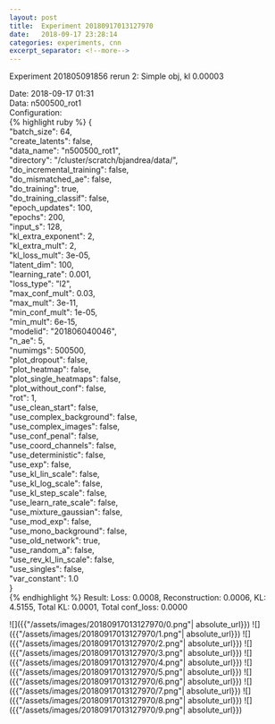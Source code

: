 ```yaml
---
layout: post
title:  Experiment 20180917013127970
date:   2018-09-17 23:28:14
categories: experiments, cnn
excerpt_separator: <!--more-->
---
```

Experiment 201805091856 rerun 2: Simple obj, kl 0.00003  

 <!--more-->
Date: 2018-09-17 01:31  
Data: n500500_rot1  
Configuration:   
{% highlight ruby %}
{  
    "batch_size": 64,   
    "create_latents": false,   
    "data_name": "n500500_rot1",   
    "directory": "/cluster/scratch/bjandrea/data/",   
    "do_incremental_training": false,   
    "do_mismatched_ae": false,   
    "do_training": true,   
    "do_training_classif": false,   
    "epoch_updates": 100,   
    "epochs": 200,   
    "input_s": 128,   
    "kl_extra_exponent": 2,   
    "kl_extra_mult": 2,   
    "kl_loss_mult": 3e-05,   
    "latent_dim": 100,   
    "learning_rate": 0.001,   
    "loss_type": "l2",   
    "max_conf_mult": 0.03,   
    "max_mult": 3e-11,   
    "min_conf_mult": 1e-05,   
    "min_mult": 6e-15,   
    "modelid": "201806040046",   
    "n_ae": 5,   
    "numimgs": 500500,   
    "plot_dropout": false,   
    "plot_heatmap": false,   
    "plot_single_heatmaps": false,   
    "plot_without_conf": false,   
    "rot": 1,   
    "use_clean_start": false,   
    "use_complex_background": false,   
    "use_complex_images": false,   
    "use_conf_penal": false,   
    "use_coord_channels": false,   
    "use_deterministic": false,   
    "use_exp": false,   
    "use_kl_lin_scale": false,   
    "use_kl_log_scale": false,   
    "use_kl_step_scale": false,   
    "use_learn_rate_scale": false,   
    "use_mixture_gaussian": false,   
    "use_mod_exp": false,   
    "use_mono_background": false,   
    "use_old_network": true,   
    "use_random_a": false,   
    "use_rev_kl_lin_scale": false,   
    "use_singles": false,   
    "var_constant": 1.0  
}  
{% endhighlight %}
Result: Loss: 0.0008, Reconstruction: 0.0006, KL: 4.5155, Total KL: 0.0001,  Total conf_loss: 0.0000  

![]({{"/assets/images/20180917013127970/0.png"| absolute_url}})
![]({{"/assets/images/20180917013127970/1.png"| absolute_url}})
![]({{"/assets/images/20180917013127970/2.png"| absolute_url}})
![]({{"/assets/images/20180917013127970/3.png"| absolute_url}})
![]({{"/assets/images/20180917013127970/4.png"| absolute_url}})
![]({{"/assets/images/20180917013127970/5.png"| absolute_url}})
![]({{"/assets/images/20180917013127970/6.png"| absolute_url}})
![]({{"/assets/images/20180917013127970/7.png"| absolute_url}})
![]({{"/assets/images/20180917013127970/8.png"| absolute_url}})
![]({{"/assets/images/20180917013127970/9.png"| absolute_url}})
